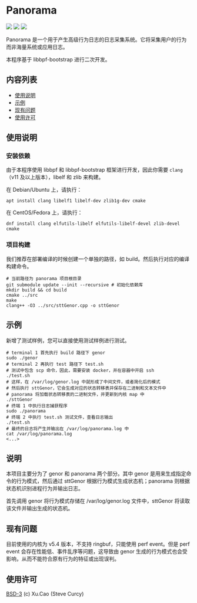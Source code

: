 # Panorama

[![](https://img.shields.io/badge/Author-Xu.Cao-lightgreen)](https://github.com/SteveCurcy) [![](https://img.shields.io/badge/Dependencies-libbpf-blue)](https://github.com/libbpf/libbpf-bootstrap) ![](https://img.shields.io/badge/Version-7.5.0-yellow)

Panorama 是一个用于产生高级行为日志的日志采集系统。它将采集用户的行为而非海量系统或应用日志。

本程序基于 libbpf-bootstrap 进行二次开发。

## 内容列表

- [使用说明](#使用说明)
- [示例](#示例)
- [现有问题](#现有问题)
- [使用许可](#使用许可)

## 使用说明

### 安装依赖

由于本程序使用 libbpf 和 libbpf-bootstrap 框架进行开发，因此你需要 `clang`（v11 及以上版本），libelf 和 zlib 来构建。

在 Debian/Ubuntu 上，请执行：

```shell
apt install clang libelf1 libelf-dev zlib1g-dev cmake
```

在 CentOS/Fedora 上，请执行：

```shell
dnf install clang elfutils-libelf elfutils-libelf-devel zlib-devel cmake
```

### 项目构建

我们推荐在部署编译的时候创建一个单独的路径，如 build。然后执行对应的编译构建命令。

```shell
# 当前路径为 panorama 项目根目录
git submodule update --init --recursive # 初始化依赖库
mkdir build && cd build
cmake ../src
make
clang++ -O3 ../src/sttGenor.cpp -o sttGenor
```

## 示例

新增了测试样例，您可以直接使用测试样例进行测试。

```shell
# terminal 1 首先执行 build 路径下 genor
sudo ./genor
# terminal 2 再执行 test 路径下 test.sh
# 测试中包含 scp 命令，因此，需要安装 docker，并在容器中开启 ssh
./test.sh
# 这样，在 /var/log/genor.log 中就形成了中间文件，或者简化后的模式
# 然后执行 sttGenor，它会生成对应的状态转移表并保存在二进制和文本文件中
# panorama 将加载状态转移表的二进制文件，并更新到内核 map 中 
./sttGenor
# 终端 1 中执行日志捕获程序
sudo ./panorama
# 终端 2 中执行 test.sh 测试文件，查看日志输出
./test.sh
# 最终的日志将产生并输出在 /var/log/panorama.log 中
cat /var/log/panorama.log
<...>
```

## 说明

本项目主要分为了 genor 和 panorama 两个部分。其中 genor 是用来生成指定命令的行为模式，然后通过 sttGenor 根据行为模式生成状态机；panorama 则根据状态机识别进程行为并输出日志。

首先调用 genor 将行为模式存储在 /var/log/genor.log 文件中，sttGenor 将读取该文件并输出生成的状态机。

## 现有问题

目前使用的内核为 v5.4 版本，不支持 ringbuf，只能使用 perf event。但是 perf event 会存在性能低、事件乱序等问题，这导致由 genor 生成的行为模式也会受影响，从而不能符合原有行为的特征或出现误判。

## 使用许可

[BSD-3](./LICENSE) (c) Xu.Cao (Steve Curcy)
